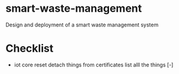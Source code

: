 # smart-waste-management
Design and deployment of a smart waste management system


# Checklist
- iot core reset detach things from certificates list alll the things [-]